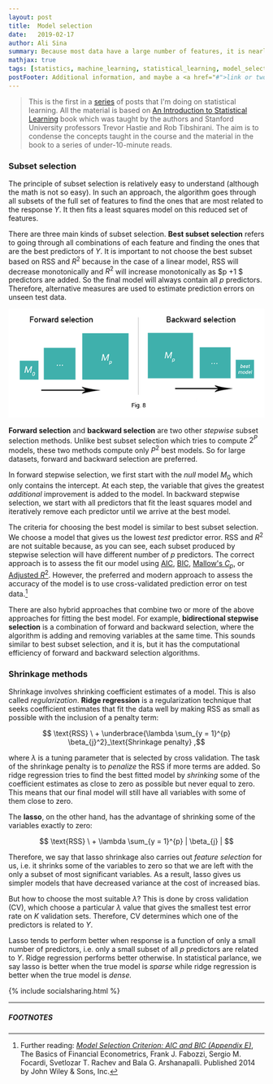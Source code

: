 ```yaml
---
layout: post
title:  Model selection
date:   2019-02-17
author: Ali Sina
summary: Because most data have a large number of features, it is nearly impossible to manually select features that are statistically significant in a prediction problem. "Model selection and regularization" are efficient alternatives to Ordinary Least Squares fitting that automatically select features to find the best-fitting linear model.
mathjax: true
tags: [statistics, machine_learning, statistical_learning, model_selection, regularization, shrinkage, lasso, ridge, subsets, subset_selection]
postFooter: Additional information, and maybe a <a href="#">link or two</a>.
---
```


> This is the first in a [series](https://alisiina.github.io/2019/01/28/statistical-learning-series.html) of posts that I'm doing on statistical learning. All the material is based on [An Introduction to Statistical Learning](http://www-bcf.usc.edu/~gareth/ISL/) book which was taught by the authors and Stanford University professors Trevor Hastie and Rob Tibshirani. The aim is to condense the concepts taught in the course and the material in the book to a series of under-10-minute reads.

### Subset selection

The principle of subset selection is relatively easy to understand (although the math is not so easy). In such an approach, the algorithm goes through all subsets of the full set of features to find the ones that are most related to the response $Y$. It then fits a least squares model on this reduced set of features.

There are three main kinds of subset selection. **Best subset selection** refers to going through all combinations of each feature and finding the ones that are the best predictors of $Y$. It is important to not choose the best subset based on RSS and $R^2$ because in the case of a linear model, RSS will decrease monotonically and $R^2$ will increase monotonically as $p +1 $ predictors are added. So the final model will always contain all $p$ predictors. Therefore, alternative measures are used to estimate prediction errors on unseen test data.

![fig8](/images/stat-learning-series/fig8.png)

**Forward selection** and **backward selection** are two other *stepwise* subset selection methods. Unlike best subset selection which tries to compute $2^P$ models, these two methods compute only $P^2$ best models. So for large datasets, forward and backward selection are preferred.

In forward stepwise selection, we first start with the *null* model $M_0$ which only contains the intercept. At each step, the variable that gives the greatest *additional* improvement is added to the model. In backward stepwise selection, we start with all predictors that fit the least squares model and iteratively remove each predictor until we arrive at the best model.

The criteria for choosing the best model is similar to best subset selection. We choose a model that gives us the lowest *test* predictor error. RSS and $R^2$ are not suitable because, as you can see, each subset produced by stepwise selection will have different number of $p$ predictors. The correct approach is to assess the fit our model using [AIC](https://www.brianomeara.info/tutorials/aic/), [BIC](https://prateekvjoshi.com/2015/06/21/what-is-bayesian-information-criterion/), [Mallow's $C_p$](https://en.wikipedia.org/wiki/Mallows%27s_Cp), or [Adjusted $R^2$](https://prateekvjoshi.com/2015/06/21/what-is-bayesian-information-criterion/). However, the preferred and modern approach to assess the accuracy of the model is to use cross-validated prediction error on test data.[^1]

There are also hybrid approaches that combine two or more of the above approaches for fitting the best model. For example, **bidirectional stepwise selection** is a combination of forward and backward selection, where the algorithm is adding and removing variables at the same time. This sounds similar to best subset selection, and it is, but it has the computational efficiency of forward and backward selection algorithms.

### Shrinkage methods

Shrinkage involves shrinking coefficient estimates of a model. This is also called *regularization*. **Ridge regression** is a regularization technique that seeks coefficient estimates that fit the data well by making RSS as small as possible with the inclusion of a penalty term:

$$ \text{RSS} \ + \underbrace{\lambda \sum_{y = 1}^{p} \beta_{j}^2}_\text{Shrinkage penalty} ,$$

where $\lambda$ is a tuning parameter that is selected by cross validation. The task of the shrinkage penalty is to *penalize* the RSS if more terms are added. So ridge regression tries to find the best fitted model by *shrinking* some of the coefficient estimates as close to zero as possible but never equal to zero. This means that our final model will still have all variables with some of them close to zero.

The **lasso**, on the other hand, has the advantage of shrinking some of the variables exactly to zero:

$$ \text{RSS} \ + \lambda \sum_{y = 1}^{p} | \beta_{j} | $$

Therefore, we say that lasso shrinkage also carries out *feature selection* for us, i.e. it shrinks some of the variables to zero so that we are left with the only a subset of most significant variables. As a result, lasso gives us simpler models that have decreased variance at the cost of increased bias.

But how to choose the most suitable $\lambda$? This is done by cross validation (CV), which choose a particular $\lambda$ value that gives the smallest test error rate on $K$ validation sets. Therefore, CV determines which one of the predictors is related to $Y$.

Lasso tends to perform better when response is a function of only a small number of predictors, i.e. only a small subset of all $p$ predictors are related to $Y$. Ridge regression performs better otherwise. In statistical parlance, we say lasso is better when the true model is *sparse* while ridge regression is better when the true model is *dense.*


{% include socialsharing.html %}

* * *
##### FOOTNOTES

[^1]: Further reading: [*Model Selection Criterion: AIC and BIC (Appendix E)*](https://onlinelibrary.wiley.com/doi/pdf/10.1002/9781118856406.app5), The Basics of Financial Econometrics, Frank J. Fabozzi, Sergio M. Focardi, Svetlozar T. Rachev and Bala G. Arshanapalli. Published 2014 by John Wiley & Sons, Inc.
